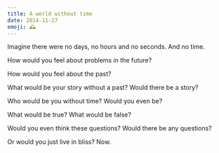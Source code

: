```yaml
---
title: A world without time
date: 2014-11-27
emoji: 🕰️
---
```


Imagine there were no days, no hours and no seconds. And no time.

How would you feel about problems in the future?

How would you feel about the past?

What would be your story without a past? Would there be a story?

Who would be you without time? Would you even be?

What would be true? What would be false?

Would you even think these questions? Would there be any questions?

Or would you just live in bliss? Now.